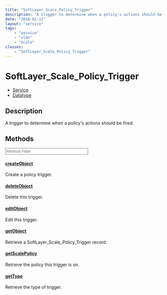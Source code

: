 ```yaml
---
title: "SoftLayer_Scale_Policy_Trigger"
description: "A trigger to determine when a policy's actions should be fired."
date: "2018-02-12"
layout: "service"
tags:
    - "service"
    - "sldn"
    - "Scale"
classes:
    - "SoftLayer_Scale_Policy_Trigger"
---
```

# SoftLayer_Scale_Policy_Trigger
<div id='service-datatype'>
    <ul id='sldn-reference-tabs'>
    <li id='service'> <a href='/reference/services/SoftLayer_Scale_Policy_Trigger' >Service</a></li>    <li id='datatype'> <a href='/reference/datatypes/SoftLayer_Scale_Policy_Trigger' >Datatype</a></li>
    </ul>
</div>

## Description
A trigger to determine when a policy's actions should be fired.



        
<div id="properties" class="content service-content">

## Methods

<div class="view-filters">
    <div class="clearfix">
        <div class="search-input-box">
            <input placeholder="Method Filter" onkeyup="titleSearch(inputId='edit-combine', divId='method-div', elementClass='method-row')" 
                type="text" id="edit-combine" value="" size="30" maxlength="128" class="form-text">
        </div>
    </div>
</div>

<div id="method-div">

<div class="method-row">

#### [createObject](/reference/services/SoftLayer_Scale_Policy_Trigger/createObject)
Create a policy trigger.
</div>

<div class="method-row">

#### [deleteObject](/reference/services/SoftLayer_Scale_Policy_Trigger/deleteObject)
Delete this trigger.
</div>

<div class="method-row">

#### [editObject](/reference/services/SoftLayer_Scale_Policy_Trigger/editObject)
Edit this trigger.
</div>

<div class="method-row">

#### [getObject](/reference/services/SoftLayer_Scale_Policy_Trigger/getObject)
Retrieve a SoftLayer_Scale_Policy_Trigger record.
</div>

<div class="method-row">

#### [getScalePolicy](/reference/services/SoftLayer_Scale_Policy_Trigger/getScalePolicy)
Retrieve the policy this trigger is on.
</div>

<div class="method-row">

#### [getType](/reference/services/SoftLayer_Scale_Policy_Trigger/getType)
Retrieve the type of trigger.
</div>
</div>

</div>

